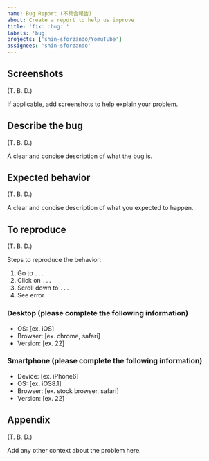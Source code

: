 ```yaml
---
name: Bug Report (不具合報告)
about: Create a report to help us improve
title: 'fix: :bug: '
labels: 'bug'
projects: ['shin-sforzando/YomuTube']
assignees: 'shin-sforzando'
---
```


## Screenshots

(T. B. D.)

If applicable, add screenshots to help explain your problem.

## Describe the bug

(T. B. D.)

A clear and concise description of what the bug is.

## Expected behavior

(T. B. D.)

A clear and concise description of what you expected to happen.

## To reproduce

(T. B. D.)

Steps to reproduce the behavior:

1. Go to `...`
1. Click on `...`
1. Scroll down to `...`
1. See error

### Desktop (please complete the following information)

- OS: [ex. iOS]
- Browser: [ex. chrome, safari]
- Version: [ex. 22]

### Smartphone (please complete the following information)

- Device: [ex. iPhone6]
- OS: [ex. iOS8.1]
- Browser: [ex. stock browser, safari]
- Version: [ex. 22]

## Appendix

(T. B. D.)

Add any other context about the problem here.
